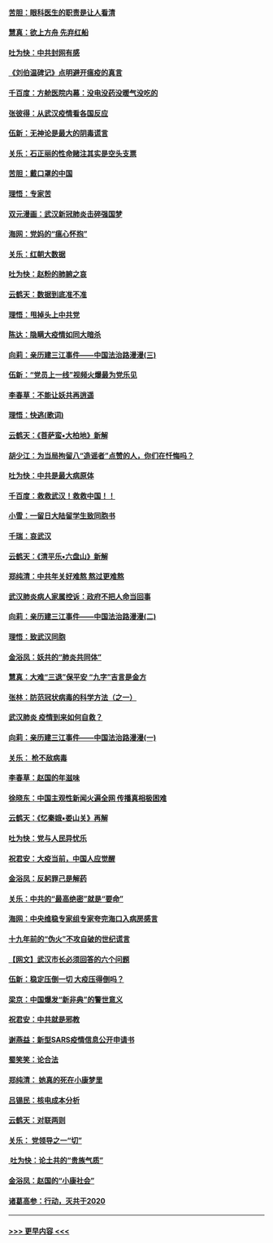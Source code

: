 #### [苦胆：眼科医生的职责是让人看清](../pages/nsc993/n11853840.md?t=02090501) 
#### [慧真：欲上方舟 先弃红船](../pages/nsc993/n11853483.md?t=02090501) 
#### [吐为快：中共封网有感](../pages/nsc993/n11852575.md?t=02090501) 
#### [《刘伯温碑记》点明避开瘟疫的真言](../pages/nsc993/n11852128.md?t=02090501) 
#### [千百度：方舱医院内幕：没电没药没暖气没吃的](../pages/nsc993/n11850211.md?t=02090501) 
#### [张彼得：从武汉疫情看各国反应](../pages/nsc993/n11850102.md?t=02090501) 
#### [伍新：无神论是最大的阴毒谎言](../pages/nsc993/n11846129.md?t=02090501) 
#### [关乐：石正丽的性命赌注其实是空头支票](../pages/nsc993/n11846109.md?t=02090501) 
#### [苦胆：戴口罩的中国](../pages/nsc993/n11845576.md?t=02090501) 
#### [理悟：专家苦](../pages/nsc993/n11845564.md?t=02090501) 
#### [双元漫画：武汉新冠肺炎击碎强国梦](../pages/nsc993/n11843320.md?t=02090501) 
#### [海网：党妈的“瘟心怀抱”](../pages/nsc993/n11840740.md?t=02090501) 
#### [关乐：红朝大数据](../pages/nsc993/n11840675.md?t=02090501) 
#### [吐为快：赵粉的肺腑之哀](../pages/nsc993/n11840618.md?t=02090501) 
#### [云鹤天：数据到底准不准](../pages/nsc993/n11840325.md?t=02090501) 
#### [理悟：甩掉头上中共党](../pages/nsc993/n11838826.md?t=02090501) 
#### [陈达：隐瞒大疫情如同大暗杀](../pages/nsc993/n11838771.md?t=02090501) 
#### [向莉：亲历建三江事件——中国法治路漫漫(三)](../pages/nsc993/n11831825.md?t=02090501) 
#### [伍新：“党员上一线”视频火爆最为党乐见](../pages/nsc993/n11838200.md?t=02090501) 
#### [李春草：不能让妖共再逍遥](../pages/nsc993/n11838102.md?t=02090501) 
#### [理悟：快逃(歌词)](../pages/nsc993/n11838083.md?t=02090501) 
#### [云鹤天：《菩萨蛮▪大柏地》新解](../pages/nsc993/n11838059.md?t=02090501) 
#### [胡少江：为当局拘留八“造谣者”点赞的人，你们在忏悔吗？](../pages/nsc993/n11836801.md?t=02090501) 
#### [吐为快：中共是最大病原体](../pages/nsc993/n11836748.md?t=02090501) 
#### [千百度：救救武汉！救救中国！！](../pages/nsc993/n11836145.md?t=02090501) 
#### [小雪：一留日大陆留学生致同胞书](../pages/nsc993/n11834624.md?t=02090501) 
#### [千瑞：哀武汉](../pages/nsc993/n11833647.md?t=02090501) 
#### [云鹤天：《清平乐▪六盘山》新解](../pages/nsc993/n11833611.md?t=02090501) 
#### [郑纯清：中共年关好难熬 熬过更难熬](../pages/nsc993/n11833489.md?t=02090501) 
#### [武汉肺炎病人家属控诉：政府不把人命当回事](../pages/nsc993/n11833205.md?t=02090501) 
#### [向莉：亲历建三江事件——中国法治路漫漫(二)](../pages/nsc993/n11829102.md?t=02090501) 
#### [理悟：致武汉同胞](../pages/nsc993/n11831522.md?t=02090501) 
#### [金浴凤：妖共的“肺炎共同体”](../pages/nsc993/n11829448.md?t=02090501) 
#### [慧真：大难“三退”保平安 “九字”吉言是金方](../pages/nsc993/n11829501.md?t=02090501) 
#### [张林：防范冠状病毒的科学方法（之一）](../pages/nsc993/n11828618.md?t=02090501) 
#### [武汉肺炎 疫情到来如何自救？](../pages/nsc993/n11827632.md?t=02090501) 
#### [向莉：亲历建三江事件——中国法治路漫漫(一)](../pages/nsc993/n11827190.md?t=02090501) 
#### [关乐： 枪不敌病毒](../pages/nsc993/n11826746.md?t=02090501) 
#### [李春草：赵国的年滋味](../pages/nsc993/n11826321.md?t=02090501) 
#### [徐晓东：中国主观性新闻火遍全网 传播真相极困难](../pages/nsc993/n11826508.md?t=02090501) 
#### [云鹤天：《忆秦娥▪娄山关》再解](../pages/nsc993/n11824682.md?t=02090501) 
#### [吐为快：党与人民异忧乐](../pages/nsc993/n11824660.md?t=02090501) 
#### [祝君安：大疫当前，中国人应觉醒](../pages/nsc993/n11821946.md?t=02090501) 
#### [金浴凤：反躬罪己是解药](../pages/nsc993/n11820280.md?t=02090501) 
#### [关乐：中共的“最高绝密”就是“要命”](../pages/nsc993/n11816946.md?t=02090501) 
#### [海网：中央维稳专家组专家夸完海口入病房感言](../pages/nsc993/n11815138.md?t=02090501) 
#### [十九年前的“伪火”不攻自破的世纪谎言](../pages/nsc993/n11813238.md?t=02090501) 
#### [【网文】武汉市长必须回答的六个问题](../pages/nsc993/n11813848.md?t=02090501) 
#### [伍新：稳定压倒一切 大疫压得倒吗？](../pages/nsc993/n11812634.md?t=02090501) 
#### [梁京：中国爆发“新非典”的警世意义](../pages/nsc993/n11812554.md?t=02090501) 
#### [祝君安：中共就是邪教](../pages/nsc993/n11812431.md?t=02090501) 
#### [谢燕益：新型SARS疫情信息公开申请书](../pages/nsc993/n11808840.md?t=02090501) 
#### [蜀笑笑：论合法](../pages/nsc993/n11808064.md?t=02090501) 
#### [郑纯清： 她真的死在小康梦里](../pages/nsc993/n11806623.md?t=02090501) 
#### [吕锡民：核电成本分析](../pages/nsc993/n11806284.md?t=02090501) 
#### [云鹤天：对联两则](../pages/nsc993/n11805957.md?t=02090501) 
#### [关乐： 党领导之一“切”](../pages/nsc993/n11804505.md?t=02090501) 
#### [ 吐为快：论土共的“贵族气质”](../pages/nsc993/n11804490.md?t=02090501) 
#### [金浴凤：赵国的“小康社会”](../pages/nsc993/n11804452.md?t=02090501) 
#### [诸葛高参：行动，灭共于2020](../pages/nsc993/n11804120.md?t=02090501) 

----
#### [ >>> 更早内容 <<< ](../indexes/nsc993-earlier.md)
